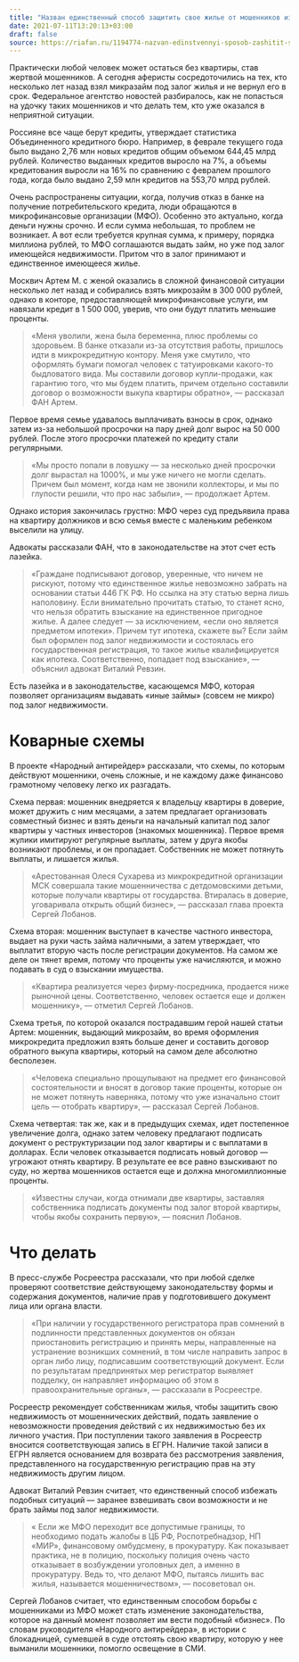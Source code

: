 ```yaml
---
title: "Назван единственный способ защитить свое жилье от мошенников из микрокредитных организаций"
date: 2021-07-11T13:20:13+03:00
draft: false
source: https://riafan.ru/1194774-nazvan-edinstvennyi-sposob-zashitit-svoe-zhile-ot-moshennikov-iz-mikrokreditnykh-organizacii
---
```


Практически любой человек может остаться без квартиры, став жертвой мошенников. А сегодня аферисты сосредоточились на тех, кто несколько лет назад взял микразайм под залог жилья и не вернул его в срок. Федеральное агентство новостей разбиралось, как не попасться на удочку таких мошенников и что делать тем, кто уже оказался в неприятной ситуации.

Россияне все чаще берут кредиты, утверждает статистика Объединенного кредитного бюро. Например, в феврале текущего года было выдано 2,76 млн новых кредитов общим объемом 644,45 млрд рублей. Количество выданных кредитов выросло на 7%, а объемы кредитования выросли на 16% по сравнению с февралем прошлого года, когда было выдано 2,59 млн кредитов на 553,70 млрд рублей.

Очень распространены ситуации, когда, получив отказ в банке на получение потребительского кредита, люди обращаются в микрофинансовые организации (МФО). Особенно это актуально, когда деньги нужны срочно. И если сумма небольшая, то проблем не возникает. А вот если требуется крупная сумма, к примеру, порядка миллиона рублей, то МФО соглашаются выдать займ, но уже под залог имеющейся недвижимости. Притом что в залог принимают и единственное имеющееся жилье.

Москвич Артем М. с женой оказались в сложной финансовой ситуации несколько лет назад и собирались взять микрозайм в 300 000 рублей, однако в конторе, предоставляющей микрофинансовые услуги, им навязали кредит в 1 500 000, уверив, что они будут платить меньшие проценты.

> «Меня уволили, жена была беременна, плюс проблемы со здоровьем. В банке отказали из-за отсутствия работы, пришлось идти в микрокредитную контору. Меня уже смутило, что оформлять бумаги помогал человек с татуировками какого-то быдловатого вида. Мы составили договор купли-продажи, как гарантию того, что мы будем платить, причем отдельно составили договор о возможности выкупа квартиры обратно», — рассказал ФАН Артем.

Первое время семье удавалось выплачивать взносы в срок, однако затем из-за небольшой просрочки на пару дней долг вырос на 50 000 рублей. После этого просрочки платежей по кредиту стали регулярными.

> «Мы просто попали в ловушку — за несколько дней просрочки долг вырастал на 1000%, и мы уже ничего не могли сделать. Причем был момент, когда нам не звонили коллекторы, и мы по глупости решили, что про нас забыли», — продолжает Артем.

Однако история закончилась грустно: МФО через суд предъявила права на квартиру должников и всю семья вместе с маленьким ребенком выселили на улицу.

Адвокаты рассказали ФАН, что в законодательстве на этот счет есть лазейка.

> «Граждане подписывают договор, уверенные, что ничем не рискуют, потому что единственное жилье невозможно забрать на основании статьи 446 ГК РФ. Но ссылка на эту статью верна лишь наполовину. Если внимательно прочитать статью, то станет ясно, что нельзя обратить взыскание на единственное пригодное жилье. А далее следует — за исключением, «если оно является предметом ипотеки». Причем тут ипотека, скажете вы? Если займ был оформлен под залог недвижимости и состоялась его государственная регистрация, то такое жилье квалифицируется как ипотека. Соответственно, попадает под взыскание», — объяснил адвокат Виталий Ревзин.

Есть лазейка и в законодательстве, касающемся МФО, которая позволяет организациям выдавать «иные займы» (совсем не микро) под залог недвижимости.

# Коварные схемы
В проекте «Народный антирейдер» рассказали, что схемы, по которым действуют мошенники, очень сложные, и не каждому даже финансово грамотному человеку легко их разгадать.

Схема первая: мошенник внедряется к владельцу квартиры в доверие, может дружить с ним месяцами, а затем предлагает организовать совместный бизнес и взять деньги на начальный капитал под залог квартиры у частных инвесторов (знакомых мошенника). Первое время жулики имитируют регулярные выплаты, затем у друга якобы возникают проблемы, и он пропадает. Собственник не может потянуть выплаты, и лишается жилья.

> «Арестованная Олеся Сухарева из микрокредитной организации МСК совершала такие мошенничества с детдомовскими детьми, которые получали квартиры от государства. Втиралась в доверие, уговаривала открыть общий бизнес», — рассказал глава проекта Сергей Лобанов.

Схема вторая: мошенник выступает в качестве частного инвестора, выдает на руки часть займа наличными, а затем утверждает, что выплатит вторую часть после регистрации документов. На самом же деле он тянет время, потому что проценты уже начисляются, и можно подавать в суд о взыскании имущества.

> «Квартира реализуется через фирму-посредника, продается ниже рыночной цены. Соответственно, человек остается еще и должен мошеннику», — отметил Сергей Лобанов.

Схема третья, по которой оказался пострадавшим герой нашей статьи Артем: мошенник, выдающий микрозайм, во время оформления микрокредита предложил взять больше денег и составить договор обратного выкупа квартиры, который на самом деле абсолютно бесполезен.

> «Человека специально прощупывают на предмет его финансовой состоятельности и вносят в договор такие проценты, которые он не может потянуть наверняка, потому что уже изначально стоит цель — отобрать квартиру», — рассказал Сергей Лобанов.

Схема четвертая: так же, как и в предыдущих схемах, идет постепенное увеличение долга, однако затем человеку предлагают подписать документ о реструктуризации под залог квартиры и с выплатами в долларах. Если человек отказывается подписать новый договор — угрожают отнять квартиру. В результате ее все равно взыскивают по суду, но жертва мошенников остается еще и должна многомиллионные проценты.

> «Известны случаи, когда отнимали две квартиры, заставляя собственника подписать документы под залог второй квартиры, чтобы якобы сохранить первую», — пояснил Лобанов.

# Что делать
В пресс-службе Росреестра рассказали, что при любой сделке проверяют соответствие действующему законодательству формы и содержания документов, наличие прав у подготовившего документ лица или органа власти.

> «При наличии у государственного регистратора прав сомнений в подлинности представленных документов он обязан приостановить регистрацию и принять меры, направленные на устранение возникших сомнений, в том числе направить запрос в орган либо лицу, подписавшим соответствующий документ. Если по результатам предпринятых мер регистратор выявляет подделку, он направляет информацию об этом в правоохранительные органы», — рассказали в Росреестре.

Росреестр рекомендует собственникам жилья, чтобы защитить свою недвижимость от мошеннических действий, подать заявление о невозможности проведения действий с их недвижимостью без их личного участия. При поступлении такого заявления в Росреестр вносится соответствующая запись в ЕГРН. Наличие такой записи в ЕГРН является основанием для возврата без рассмотрения заявления, представленного на государственную регистрацию прав на эту недвижимость другим лицом.

Адвокат Виталий Ревзин считает, что единственный способ избежать подобных ситуаций —  заранее взвешивать свои возможности и не брать займы под залог недвижимости.

> « Если же МФО переходит все допустимые границы, то необходимо подать жалобы в ЦБ РФ, Роспотребнадзор, НП «МИР», финансовому омбудсмену, в прокуратуру. Как показывает практика, не в полицию, поскольку полиция очень часто отказывает в возбуждении уголовных дел, а именно в прокуратуру. Ведь то, что делают МФО, пытаясь лишить вас жилья, называется мошенничеством», — посоветовал он.

Сергей Лобанов считает, что единственным способом борьбы с мошенниками из МФО может стать изменение законодательства, которое на данный момент позволяет им вести подобный «бизнес». По словам руководителя «Народного антирейдера», в истории с блокадницей, сумевшей в суде отстоять свою квартиру, которую у нее выманили мошенники, помогло освещение в СМИ.